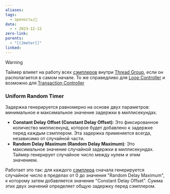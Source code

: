 ```yaml
---
aliases: 
tags:
  - зрелость/🌱
date:
  - - 2023-12-12
zero-link: 
parents:
  - "[[Jmeter]]"
linked:
---
```


> [!WARNING] 
> Таймер влияет на работу всех [сэмплеров](Сэмплеры%20в%20Jmeter.md) внутри [Thread Group](Thread%20Group.md), если он располагается в самом начале. То же справедливо для [Loop Controller](Loop%20Controller.md) и возможно для [Transaction Controller](Transaction%20Controller.md)

### Uniform Random Timer
Задержка генерируется равномерно на основе двух параметров: минимальное и максимальное значение задержки в миллисекундах.
- **Constant Delay Offset (Constant Delay Offset)**: Это фиксированное количество миллисекунд, которое будет добавлено к задержке перед каждым сэмплером. Эта задержка применяется всегда, независимо от случайной части.
- **Random Delay Maximum (Random Delay Maximum)**: Это максимальное значение случайной задержки в миллисекундах. Таймер генерирует случайное число между нулем и этим значением.

Работает это так: для каждого [сэмплера](Сэмплеры%20в%20Jmeter.md) сначала генерируется случайное число в пределах от 0 до значения "Random Delay Maximum", к которому затем добавляется значение "Constant Delay Offset". Сумма этих двух значений определяет общую задержку перед сэмплером.